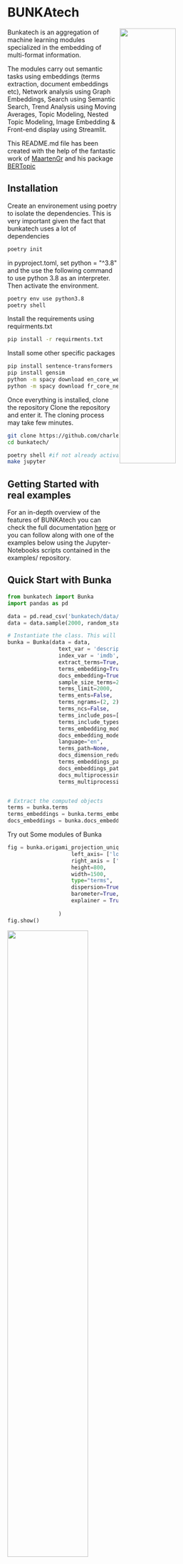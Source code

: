 # BUNKAtech

<img src="images/bunka_logo.png" width="50%" height="50%" align="right" />

Bunkatech is an aggregation of machine learning modules specialized in the embedding of multi-format information.

The modules carry out semantic tasks using embeddings (terms extraction, document embeddings etc), Network analysis using Graph Embeddings, Search using Semantic Search, Trend Analysis using Moving Averages, Topic Modeling, Nested Topic Modeling, Image Embedding & Front-end display using Streamlit.

This README.md file has been created with the help of the fantastic work of [MaartenGr](https://github.com/MaartenGr) and his package [BERTopic](https://github.com/MaartenGr/BERTopic/blob/master/README.md)

## Installation

Create an environement using poetry to isolate the dependencies. This is very important given the fact that
bunkatech uses a lot of dependencies

```bash
poetry init
```

in pyproject.toml, set python = "^3.8" and the use the following command to use python 3.8 as an interpreter.
Then activate the environment.

```bash
poetry env use python3.8
poetry shell
```

Install the requirements using requirments.txt

```bash
pip install -r requirments.txt
```

Install some other specific packages

```bash
pip install sentence-transformers
pip install gensim
python -m spacy download en_core_web_sm
python -m spacy download fr_core_news_lg
```

Once everything is installed, clone the repository
Clone the repository and enter it. The cloning process may take few minutes.

```bash
git clone https://github.com/charlesdedampierre/bunkatech.git
cd bunkatech/
```

```bash
poetry shell #if not already activated
make jupyter
```

## Getting Started with real examples

For an in-depth overview of the features of BUNKAtech you can check the full documentation [here](https://docs.google.com/document/d/1CsJ-dhpm89e42hH7XPNuUtT1nAeCzC1kuIFEja_WyVs/edit) or you can follow along with one of the examples below using the Jupyter-Notebooks scripts contained in the examples/ repository.

## Quick Start with Bunka

```python
from bunkatech import Bunka
import pandas as pd

data = pd.read_csv('bunkatech/data/imdb.csv', index_col = [0])
data = data.sample(2000, random_state = 42)

# Instantiate the class. This will extract terms from the the text_var column, embed those terms and embed the documents.
bunka = Bunka(data = data,
                text_var = 'description',
                index_var = 'imdb',
                extract_terms=True,
                terms_embedding=True,
                docs_embedding=True,
                sample_size_terms=2000,
                terms_limit=2000,
                terms_ents=False,
                terms_ngrams=(2, 2),
                terms_ncs=False,
                terms_include_pos=["NOUN", "PROPN", "ADJ"],
                terms_include_types=["PERSON", "ORG"],
                terms_embedding_model="all-MiniLM-L6-v2",
                docs_embedding_model="all-MiniLM-L6-v2",
                language="en",
                terms_path=None,
                docs_dimension_reduction = 5,
                terms_embeddings_path=None,
                docs_embeddings_path=None,
                docs_multiprocessing = False,
                terms_multiprocessing = False)


# Extract the computed objects
terms = bunka.terms
terms_embeddings = bunka.terms_embeddings
docs_embeddings = bunka.docs_embeddings

```

Try out Some modules of Bunka

```python
fig = bunka.origami_projection_unique(
                    left_axis= ['love'],
                    right_axis = ['hate'],
                    height=800,
                    width=1500,
                    type="terms",
                    dispersion=True,
                    barometer=True,
                    explainer = True
    
                )
fig.show()
```

<img src="images/origami.png" width="60%" height="60%" align="center" />

The code above displays the projection of the terms on an axis 'love-hate' following the methodology contained in the following [paper](https://journals.sagepub.com/doi/full/10.1177/0003122419877135).

The methods traditionaly belongs to the class Origami but as Bunka inherited from this class, it can also call it.

```python
fig = bunka.fit_draw(
            variables=["main form"],
            top_n=500,
            global_filter=0.2,
            n_neighbours=6,
            method="node2vec",
            n_cluster=10,
            bin_number=30,
            black_hole_force=3,
            color="community",
            size="size",
            symbol="entity",
            textfont_size=9,
            edge_size=1,
            height=2000,
            width=2000,
            template="plotly_dark",
        )
```

<img src="images/networks.png" width="50%" height="50%" align="center" />

The code above calls a methods of the SemanticNetworks class. it creates a network of extracted terms using the [node2vec algorithm](https://snap.stanford.edu/node2vec/)

Display Nested Maps

```python
fig_nested = bunka.nested_maps(
                                size_rule="docs_size",
                                map_type="treemap", # Try sunburst
                                width=800,
                                height=800,
                                query=None) # You can query the map with an exact query

fig_nested.show()
```

<img src="images/nested.png" width="50%" height="50%" align="center" />

## Overview

The terms & embeddings are created when the function is initialized.
For quick access to common functions that use those embeddings, here is an overview of Bunkatech's main methods:

| Method | Code  |
|-----------------------|---|
| Project the Data on a Semantic Axis    |  `.origami_projection_unique(left_axis, right_axis)` |
| Create a Nested Map of the document Embeddings  |  `.nested_maps(map_type="sunburst")` |
| Get the list of 15 clusters described each by 5 terms    |  `.get_clusters(topic_number=15, top_terms = 5)` |
| Visualize the clusters with Plotly | `.visualize_topics_embeddings()`  |
| Get the centroids elements of each cluster     |  `.get_centroid_documents()` |
| Get the evolution of topics in time    |  `.temporal_topics()` |
| Get the Semantic Trend and the specific terms by trend |  `.moving_average_comparison()` |
| Draw a Semantic Network of terms based on co-occurence |  `.fit_draw()` |

## Calling Bunka on the Streamlit Package

Bunka modules can be used using the [Streamlit Package](https://streamlit.io/). All the code is located on the **app.py** script where you can decide of the data to ingest etc.

In order to call the platform locally on your machine.

```bash
streamlit run app.py
```

### Embeddings Models

Different embeddings modelds exist. They word with the Help of [Sentence-bert](https://www.sbert.net/). The better efficiency/time ratio is **all-MiniLM-L6-v2**. But when it comes to multilangual needs, distiluse-base-multilingual-cased-v1 works well.

### Parallel processing

By default the processus of terms extraction, terms embeddings & document embeddings are parralized to increase the speed.

More variables can me modified, they are all indicated in the description of the function.
